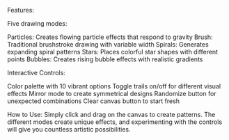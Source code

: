Features:

Five drawing modes:

Particles: Creates flowing particle effects that respond to gravity
Brush: Traditional brushstroke drawing with variable width
Spirals: Generates expanding spiral patterns
Stars: Places colorful star shapes with different points
Bubbles: Creates rising bubble effects with realistic gradients



Interactive Controls:

Color palette with 10 vibrant options
Toggle trails on/off for different visual effects
Mirror mode to create symmetrical designs
Randomize button for unexpected combinations
Clear canvas button to start fresh

How to Use:
Simply click and drag on the canvas to create patterns. The different modes create unique effects, and experimenting with the controls will give you countless artistic possibilities.
